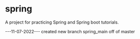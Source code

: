 # spring
A project for practicing Spring and Spring boot tutorials.

---11-07-2022---
created new branch spring_main off of master
